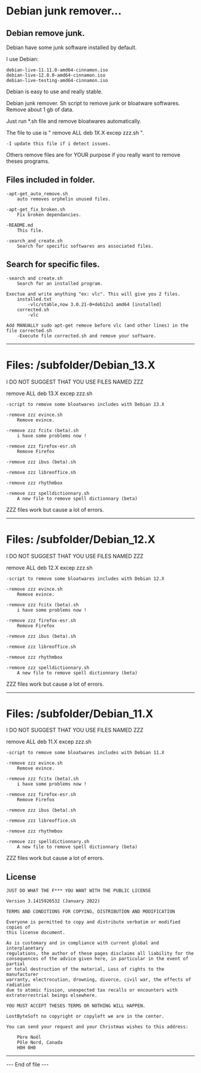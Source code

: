 # Debian junk remover...

Debian remove junk.
--------------------------------------------------------------------

Debian have some junk software installed by default.

I use Debian:

	debian-live-11.11.0-amd64-cinnamon.iso
	debian-live-12.8.0-amd64-cinnamon.iso
	debian-live-testing-amd64-cinnamon.iso


Debian is easy to use and really stable.

Debian junk remover. Sh script to remove junk or bloatware softwares. Remove about 1 gb of data.

Just run *.sh file and remove bloatwares automatically.

The file to use is " remove ALL deb 1X.X excep zzz.sh ".


	-I update this file if i detect issues.


Others remove files are for YOUR purpose if you really want to remove theses programs.

Files included in folder.
--------------------------------------------------------------------

	-apt-get_auto_remove.sh
		auto removes orphelin unused files.
	
	-apt-get_fix_broken.sh
		Fix broken dependancies.
	
	-README.md
		This file.

	-search_and_create.sh
		Search for specific softwares ans associated files.


Search for specific files.
--------------------------------------------------------------------

	-search and create.sh
		Search for an installed program.
	
	Exectue and write anything "ex: vlc". This will give you 2 files.
		installed.txt
			-vlc/stable,now 3.0.21-0+deb12u1 amd64 [installed]
		corrected.sh
			-vlc

	Add MANUALLY sudo apt-get remove before vlc (and other lines) in the file corrected.sh
		-Execute file corrected.sh and remove your software.

--------------------------------------------------------------------

# Files: /subfolder/Debian_13.X

I DO NOT SUGGEST THAT YOU USE FILES NAMED ZZZ

remove ALL deb 13.X excep zzz.sh

	-script to remove some bloatwares includes with Debian 13.X

	-remove zzz evince.sh
		Remove evince.

	-remove zzz fcitx (beta).sh
		i have some problems now !

	-remove zzz firefox-esr.sh
		Remove Firefox
	
	-remove zzz ibus (beta).sh

	-remove zzz libreoffice.sh
	
	-remove zzz rhythmbox

	-remove zzz spelldictionnary.sh
		A new file to remove spell dictionnary (beta)

ZZZ files work but cause a lot of errors.

--------------------------------------------------------------------

# Files: /subfolder/Debian_12.X

I DO NOT SUGGEST THAT YOU USE FILES NAMED ZZZ

remove ALL deb 12.X excep zzz.sh

	-script to remove some bloatwares includes with Debian 12.X

	-remove zzz evince.sh
		Remove evince.

	-remove zzz fcitx (beta).sh
		i have some problems now !

	-remove zzz firefox-esr.sh
		Remove Firefox
	
	-remove zzz ibus (beta).sh

	-remove zzz libreoffice.sh
	
	-remove zzz rhythmbox

	-remove zzz spelldictionnary.sh
		A new file to remove spell dictionnary (beta)

ZZZ files work but cause a lot of errors.

--------------------------------------------------------------------

# Files: /subfolder/Debian_11.X

I DO NOT SUGGEST THAT YOU USE FILES NAMED ZZZ

remove ALL deb 11.X excep zzz.sh

	-script to remove some bloatwares includes with Debian 11.X

	-remove zzz evince.sh
		Remove evince.

	-remove zzz fcitx (beta).sh
		i have some problems now !

	-remove zzz firefox-esr.sh
		Remove Firefox
	
	-remove zzz ibus (beta).sh

	-remove zzz libreoffice.sh
	
	-remove zzz rhythmbox

	-remove zzz spelldictionnary.sh
		A new file to remove spell dictionnary (beta)

ZZZ files work but cause a lot of errors.

License
--------------------------------------------------------------------

 	JUST DO WHAT THE F*** YOU WANT WITH THE PUBLIC LICENSE
 	
 	Version 3.1415926532 (January 2022)
 	
 	TERMS AND CONDITIONS FOR COPYING, DISTRIBUTION AND MODIFICATION
    	
	Everyone is permitted to copy and distribute verbatim or modified copies of
 	this license document.
 	
 	As is customary and in compliance with current global and interplanetary
 	regulations, the author of these pages disclaims all liability for the
 	consequences of the advice given here, in particular in the event of partial
 	or total destruction of the material, Loss of rights to the manufacturer
 	warranty, electrocution, drowning, divorce, civil war, the effects of radiation
 	due to atomic fission, unexpected tax recalls or encounters with
 	extraterrestrial beings elsewhere.
 	
 	YOU MUST ACCEPT THESES TERMS OR NOTHING WILL HAPPEN.
 	
 	LostByteSoft no copyright or copyleft we are in the center.
 	
 	You can send your request and your Christmas wishes to this address:
 	
 		Père Noël
 		Pôle Nord, Canada
 		H0H 0H0

--------------------------------------------------------------------
 --- End of file ---

